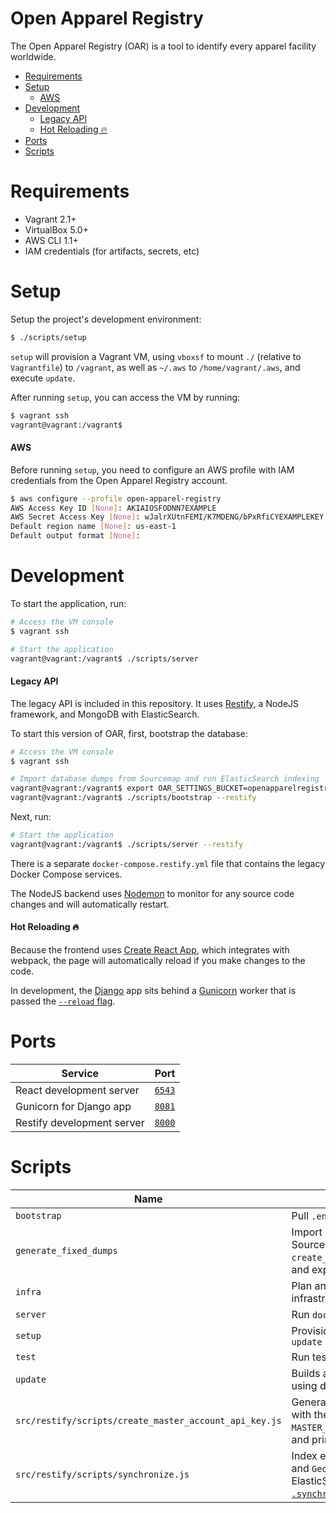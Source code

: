 # Open Apparel Registry

The Open Apparel Registry (OAR) is a tool to identify every apparel facility worldwide.

* [Requirements](#requirements)
* [Setup](#setup)
  * [AWS](#aws)
* [Development](#development)
  * [Legacy API](#legacy-api)
  * [Hot Reloading 🔥](#hot-reloading-)
* [Ports](#ports)
* [Scripts](#scripts)

# Requirements
- Vagrant 2.1+
- VirtualBox 5.0+
- AWS CLI 1.1+
- IAM credentials (for artifacts, secrets, etc)

# Setup

Setup the project's development environment:

```bash
$ ./scripts/setup
```

`setup` will provision a Vagrant VM, using `vboxsf` to mount `./` (relative to `Vagrantfile`) to `/vagrant`, as well as `~/.aws` to `/home/vagrant/.aws`, and execute `update`.

After running `setup`, you can access the VM by running:

```bash
$ vagrant ssh
vagrant@vagrant:/vagrant$
```

#### AWS

Before running `setup`, you need to configure an AWS profile with IAM credentials from the Open Apparel Registry account.

```bash
$ aws configure --profile open-apparel-registry
AWS Access Key ID [None]: AKIAIOSFODNN7EXAMPLE
AWS Secret Access Key [None]: wJalrXUtnFEMI/K7MDENG/bPxRfiCYEXAMPLEKEY
Default region name [None]: us-east-1
Default output format [None]:
```

# Development

To start the application, run:

```bash
# Access the VM console
$ vagrant ssh

# Start the application
vagrant@vagrant:/vagrant$ ./scripts/server
```

#### Legacy API

The legacy API is included in this repository. It uses [Restify](http://restify.com), a NodeJS framework, and MongoDB with ElasticSearch.

To start this version of OAR, first, bootstrap the database:

```bash
# Access the VM console
$ vagrant ssh

# Import database dumps from Sourcemap and run ElasticSearch indexing
vagrant@vagrant:/vagrant$ export OAR_SETTINGS_BUCKET=openapparelregistry-development-config-us-east-1
vagrant@vagrant:/vagrant$ ./scripts/bootstrap --restify
```

Next, run:

```bash
# Start the application
vagrant@vagrant:/vagrant$ ./scripts/server --restify
```

There is a separate `docker-compose.restify.yml` file that contains the legacy Docker Compose services.

The NodeJS backend uses [Nodemon](https://nodemon.io) to monitor for any source code changes and will automatically restart.

#### Hot Reloading 🔥

Because the frontend uses [Create React App](https://github.com/facebook/create-react-app/), which integrates with webpack, the page will automatically reload if you make changes to the code.

In development, the [Django](https://www.djangoproject.com) app sits behind a [Gunicorn](https://www.gunicorn.org) worker that is passed the [`--reload` flag](https://docs.gunicorn.org/en/stable/settings.html#reload).

# Ports

| Service                          | Port                            |
| -------------------------------- | ------------------------------- |
| React development server         | [`6543`](http://localhost:6543) |
| Gunicorn for Django app          | [`8081`](http://localhost:8081) |
| Restify development server       | [`8000`](http://localhost:8000) |

# Scripts

| Name                   | Description                                                                  |
| ---------------------- | ---------------------------------------------------------------------------- |
| `bootstrap`            | Pull `.env` files from S3 		                    |
| `generate_fixed_dumps` | Import database dumps from Sourcemap, run `create_master_account_api_key.js`, and export new database dumps |
| `infra`      	         | Plan and apply remote infrastructure changes 			                    |
| `server`               | Run `docker-compose.yml` services                                            |
| `setup`                | Provision Vagrant VM and run `update`                                        |
| `test`                 | Run tests                                                                   |
| `update`               | Builds and pulls container images using docker-compose                      |
| `src/restify/scripts/create_master_account_api_key.js` | Generate a new API key associated with the UID defined by `MASTER_ACCOUNT` (in `.env.backend`) and print it in the console |
| `src/restify/scripts/synchronize.js` | Index existing `Factory`, `Address`, and `Geo` MongoDB collections for ElasticSearch ([with `.synchronize()`](https://github.com/mongoosastic/mongoosastic#indexing-an-existing-collection)) |
